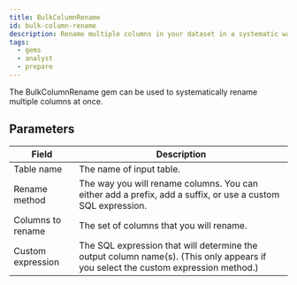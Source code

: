 ```yaml
---
title: BulkColumnRename
id: bulk-column-rename
description: Rename multiple columns in your dataset in a systematic way
tags:
  - gems
  - analyst
  - prepare
---
```


The BulkColumnRename gem can be used to systematically rename multiple columns at once.

## Parameters

| Field             | Description                                                                                                                       |
| ----------------- | --------------------------------------------------------------------------------------------------------------------------------- |
| Table name        | The name of input table.                                                                                                          |
| Rename method     | The way you will rename columns. You can either add a prefix, add a suffix, or use a custom SQL expression.                       |
| Columns to rename | The set of columns that you will rename.                                                                                          |
| Custom expression | The SQL expression that will determine the output column name(s). (This only appears if you select the custom expression method.) |
